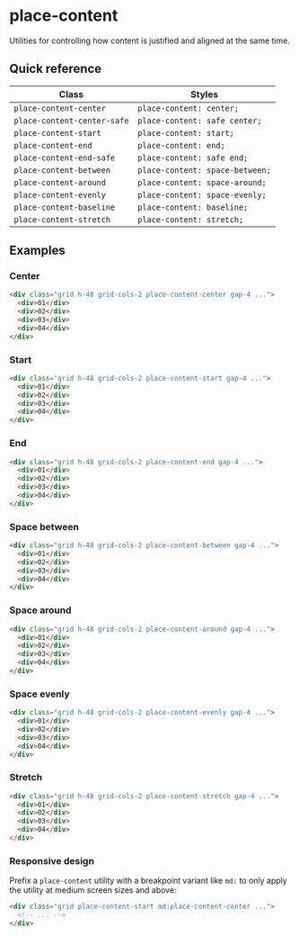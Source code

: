 # place-content

Utilities for controlling how content is justified and aligned at the same time.

## Quick reference

| Class                      | Styles                         |
|----------------------------|--------------------------------|
| `place-content-center`     | `place-content: center;`       |
| `place-content-center-safe`| `place-content: safe center;`  |
| `place-content-start`      | `place-content: start;`        |
| `place-content-end`        | `place-content: end;`          |
| `place-content-end-safe`   | `place-content: safe end;`     |
| `place-content-between`    | `place-content: space-between;`|
| `place-content-around`     | `place-content: space-around;` |
| `place-content-evenly`     | `place-content: space-evenly;` |
| `place-content-baseline`   | `place-content: baseline;`     |
| `place-content-stretch`    | `place-content: stretch;`      |


## Examples

### Center

```html
<div class="grid h-48 grid-cols-2 place-content-center gap-4 ...">
  <div>01</div>
  <div>02</div>
  <div>03</div>
  <div>04</div>
</div>
```

### Start

```html
<div class="grid h-48 grid-cols-2 place-content-start gap-4 ...">
  <div>01</div>
  <div>02</div>
  <div>03</div>
  <div>04</div>
</div>
```

### End

```html
<div class="grid h-48 grid-cols-2 place-content-end gap-4 ...">
  <div>01</div>
  <div>02</div>
  <div>03</div>
  <div>04</div>
</div>
```

### Space between

```html
<div class="grid h-48 grid-cols-2 place-content-between gap-4 ...">
  <div>01</div>
  <div>02</div>
  <div>03</div>
  <div>04</div>
</div>
```

### Space around

```html
<div class="grid h-48 grid-cols-2 place-content-around gap-4 ...">
  <div>01</div>
  <div>02</div>
  <div>03</div>
  <div>04</div>
</div>
```

### Space evenly

```html
<div class="grid h-48 grid-cols-2 place-content-evenly gap-4 ...">
  <div>01</div>
  <div>02</div>
  <div>03</div>
  <div>04</div>
</div>
```

### Stretch

```html
<div class="grid h-48 grid-cols-2 place-content-stretch gap-4 ...">
  <div>01</div>
  <div>02</div>
  <div>03</div>
  <div>04</div>
</div>
```

### Responsive design

Prefix a `place-content` utility with a breakpoint variant like `md:` to only apply the utility at medium screen sizes and above:

```html
<div class="grid place-content-start md:place-content-center ...">
  <!-- ... -->
</div>
```


